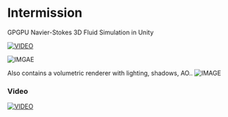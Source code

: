 # Intermission
GPGPU Navier-Stokes 3D Fluid Simulation in Unity

[![VIDEO](https://img.youtube.com/vi/HnqBeA6R-M8/0.jpg)](https://www.youtube.com/watch?v=HnqBeA6R-M8)

![IMGAE](http://i.imgur.com/t9XFfMn.png)

Also contains a volumetric renderer with lighting, shadows, AO..
![IMAGE](http://i.imgur.com/yHPrfIW.png)

### Video

[![VIDEO](https://img.youtube.com/vi/bpzqkzs70XM/0.jpg)](https://www.youtube.com/watch?v=bpzqkzs70XM)
